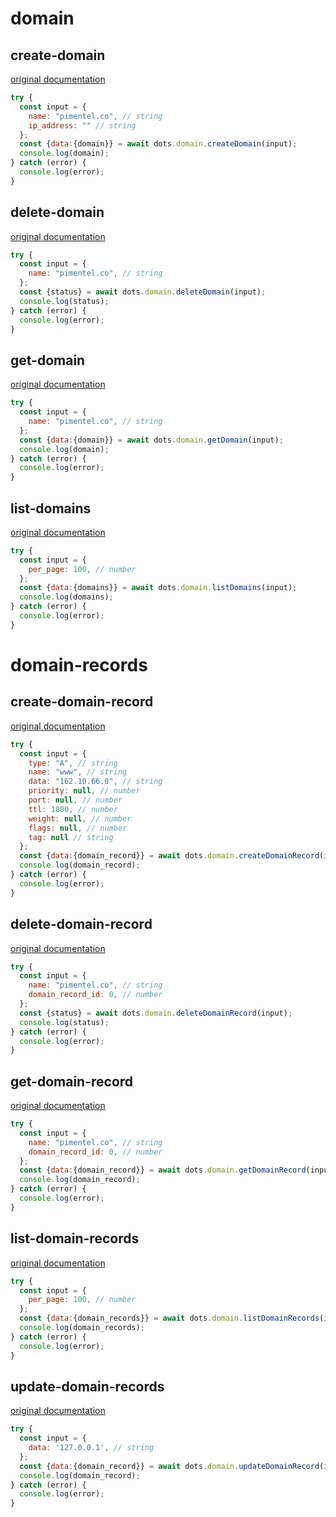 # domain

## create-domain
[original documentation](https://developers.digitalocean.com/documentation/v2/#create-a-new-domain)

```javascript
try {
  const input = {
    name: "pimentel.co", // string
    ip_address: "" // string
  };
  const {data:{domain}} = await dots.domain.createDomain(input);
  console.log(domain);
} catch (error) {
  console.log(error);
}
```

## delete-domain
[original documentation](https://developers.digitalocean.com/documentation/v2/#delete-a-domain)

```javascript
try {
  const input = {
    name: "pimentel.co", // string
  };
  const {status} = await dots.domain.deleteDomain(input);
  console.log(status);
} catch (error) {
  console.log(error);
}
```

## get-domain
[original documentation](https://developers.digitalocean.com/documentation/v2/#retrieve-an-existing-domain)

```javascript
try {
  const input = {
    name: "pimentel.co", // string
  };
  const {data:{domain}} = await dots.domain.getDomain(input);
  console.log(domain);
} catch (error) {
  console.log(error);
}
```

## list-domains
[original documentation](https://developers.digitalocean.com/documentation/v2/#list-all-domains)

```javascript
try {
  const input = {
    per_page: 100, // number
  };
  const {data:{domains}} = await dots.domain.listDomains(input);
  console.log(domains);
} catch (error) {
  console.log(error);
}
```

# domain-records

## create-domain-record
[original documentation](https://developers.digitalocean.com/documentation/v2/#create-a-new-domain-record)

```javascript
try {
  const input = {
    type: "A", // string
    name: "www", // string
    data: "162.10.66.0", // string
    priority: null, // number
    port: null, // number
    ttl: 1800, // number
    weight: null, // number
    flags: null, // number
    tag: null // string
  };
  const {data:{domain_record}} = await dots.domain.createDomainRecord(input);
  console.log(domain_record);
} catch (error) {
  console.log(error);
}
```

## delete-domain-record
[original documentation](https://developers.digitalocean.com/documentation/v2/#delete-a-domain-record)

```javascript
try {
  const input = {
    name: "pimentel.co", // string
    domain_record_id: 0, // number
  };
  const {status} = await dots.domain.deleteDomainRecord(input);
  console.log(status);
} catch (error) {
  console.log(error);
}
```

## get-domain-record
[original documentation](https://developers.digitalocean.com/documentation/v2/#retrieve-an-existing-domain-record)

```javascript
try {
  const input = {
    name: "pimentel.co", // string
    domain_record_id: 0, // number
  };
  const {data:{domain_record}} = await dots.domain.getDomainRecord(input);
  console.log(domain_record);
} catch (error) {
  console.log(error);
}
```

## list-domain-records
[original documentation](https://developers.digitalocean.com/documentation/v2/#list-all-domain-records)

```javascript
try {
  const input = {
    per_page: 100, // number
  };
  const {data:{domain_records}} = await dots.domain.listDomainRecords(input);
  console.log(domain_records);
} catch (error) {
  console.log(error);
}
```

## update-domain-records
[original documentation](https://developers.digitalocean.com/documentation/v2/#update-a-domain-record)

```javascript
try {
  const input = {
    data: '127.0.0.1', // string
  };
  const {data:{domain_record}} = await dots.domain.updateDomainRecord(input);
  console.log(domain_record);
} catch (error) {
  console.log(error);
}
```
